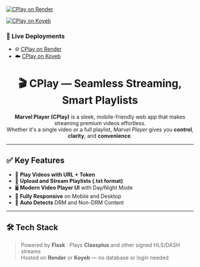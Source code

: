 [![CPlay on Render](https://img.shields.io/badge/Render-Live-blue?logo=render)](https://cplay.onrender.com)

[![CPlay on Koyeb](https://img.shields.io/badge/Koyeb-Live-green?logo=koyeb)](https://cplay.koyeb.app)

### 🚀 Live Deployments

- 🌐 [CPlay on Render](https://cplay.onrender.com)
- ☁️ [CPlay on Koyeb](https://cplay.koyeb.app)

<h1 align="center">🎬 CPlay — Seamless Streaming, Smart Playlists</h1>

<p align="center">
  <strong>Marvel Player (CPlay)</strong> is a sleek, mobile-friendly web app that makes streaming premium videos effortless.<br>
  Whether it's a single video or a full playlist, <em>Marvel Player</em> gives you <strong>control</strong>, <strong>clarity</strong>, and <strong>convenience</strong>.
</p>

---

## ✅ Key Features

- 🔗 **Play Videos with URL + Token**
- 📜 **Upload and Stream Playlists (.txt format)**
- 🖥️ **Modern Video Player UI** with Day/Night Mode
- 📱 **Fully Responsive** on Mobile and Desktop
- 🎯 **Auto Detects** DRM and Non-DRM Content

---

## 🛠️ Tech Stack

> Powered by **Flask** · Plays **Classplus** and other signed HLS/DASH streams  
> Hosted on **Render** or **Koyeb** — no database or login needed

